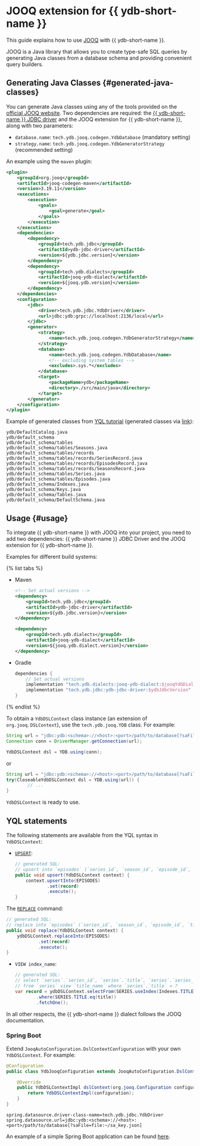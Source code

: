 # JOOQ extension for {{ ydb-short-name }}

This guide explains how to use [JOOQ](https://www.jooq.org/) with {{ ydb-short-name }}.

JOOQ is a Java library that allows you to create type-safe SQL queries by generating Java classes from a database schema and providing convenient query builders.

## Generating Java Classes {#generated-java-classes}

You can generate Java classes using any of the tools provided on the [official JOOQ website](https://www.jooq.org/doc/latest/manual/code-generation/codegen-configuration/). Two dependencies are required: the [{{ ydb-short-name }} JDBC driver](https://github.com/ydb-platform/ydb-jdbc-driver) and the JOOQ extension for {{ ydb-short-name }}, along with two parameters:

- `database.name`: `tech.ydb.jooq.codegen.YdbDatabase` (mandatory setting)
- `strategy.name`: `tech.ydb.jooq.codegen.YdbGeneratorStrategy` (recommended setting)

An example using the `maven` plugin:

```xml
<plugin>
    <groupId>org.jooq</groupId>
    <artifactId>jooq-codegen-maven</artifactId>
    <version>3.19.11</version>
    <executions>
        <execution>
            <goals>
                <goal>generate</goal>
            </goals>
        </execution>
    </executions>
    <dependencies>
        <dependency>
            <groupId>tech.ydb.jdbc</groupId>
            <artifactId>ydb-jdbc-driver</artifactId>
            <version>${ydb.jdbc.version}</version>
        </dependency>
        <dependency>
            <groupId>tech.ydb.dialects</groupId>
            <artifactId>jooq-ydb-dialect</artifactId>
            <version>${jooq.ydb.version}</version>
        </dependency>
    </dependencies>
    <configuration>
        <jdbc>
            <driver>tech.ydb.jdbc.YdbDriver</driver>
            <url>jdbc:ydb:grpc://localhost:2136/local</url>
        </jdbc>
        <generator>
            <strategy>
                <name>tech.ydb.jooq.codegen.YdbGeneratorStrategy</name>
            </strategy>
            <database>
                <name>tech.ydb.jooq.codegen.YdbDatabase</name>
                <!-- excluding system tables -->
                <excludes>.sys.*</excludes>
            </database>
            <target>
                <packageName>ydb</packageName>
                <directory>./src/main/java</directory>
            </target>
        </generator>
    </configuration>
</plugin>
```

Example of generated classes from [YQL tutorial](../../dev/yql-tutorial/create_demo_tables.md) (generated classes via [link](https://github.com/ydb-platform/ydb-java-examples/tree/master/jdbc/spring-jooq/src/main/java/ydb/default_schema)):

```
ydb/DefaultCatalog.java
ydb/default_schema
ydb/default_schema/tables
ydb/default_schema/tables/Seasons.java
ydb/default_schema/tables/records
ydb/default_schema/tables/records/SeriesRecord.java
ydb/default_schema/tables/records/EpisodesRecord.java
ydb/default_schema/tables/records/SeasonsRecord.java
ydb/default_schema/tables/Series.java
ydb/default_schema/tables/Episodes.java
ydb/default_schema/Indexes.java
ydb/default_schema/Keys.java
ydb/default_schema/Tables.java
ydb/default_schema/DefaultSchema.java
```

## Usage {#usage}

To integrate {{ ydb-short-name }} with JOOQ into your project, you need to add two dependencies: {{ ydb-short-name }} JDBC Driver and the JOOQ extension for {{ ydb-short-name }}.

Examples for different build systems:

{% list tabs %}

- Maven

    ```xml
    <!-- Set actual versions -->
    <dependency>
        <groupId>tech.ydb.jdbc</groupId>
        <artifactId>ydb-jdbc-driver</artifactId>
        <version>${ydb.jdbc.version}</version>
    </dependency>
    
    <dependency>
        <groupId>tech.ydb.dialects</groupId>
        <artifactId>jooq-ydb-dialect</artifactId>
        <version>${jooq.ydb.dialect.version}</version>
    </dependency>
    ```

- Gradle

    ```groovy
    dependencies {
        // Set actual versions
        implementation "tech.ydb.dialects:jooq-ydb-dialect:$jooqYdbDialectVersion"
        implementation "tech.ydb.jdbc:ydb-jdbc-driver:$ydbJdbcVersion"
    }
    ```

{% endlist %}

To obtain a `YdbDSLContext` class instance (an extension of `org.jooq.DSLContext`), use the `tech.ydb.jooq.YDB` class. For example:

```java
String url = "jdbc:ydb:<schema>://<host>:<port>/path/to/database[?saFile=file:~/sa_key.json]";
Connection conn = DriverManager.getConnection(url);

YdbDSLContext dsl = YDB.using(conn);
```

or

```java
String url = "jdbc:ydb:<schema>://<host>:<port>/path/to/database[?saFile=file:~/sa_key.json]";
try(CloseableYdbDSLContext dsl = YDB.using(url)) {
        // ...
}
```

`YdbDSLContext` is ready to use.

## YQL statements

The following statements are available from the YQL syntax in `YdbDSLContext`:

- [`UPSERT`](../../yql/reference/syntax/upsert_into.md):

  ```java
  // generated SQL:
  // upsert into `episodes` (`series_id`, `season_id`, `episode_id`, `title`, `air_date`) values (?, ?, ?, ?, ?)
  public void upsert(YdbDSLContext context) {
      context.upsertInto(EPISODES)
              .set(record)
              .execute();
  }
  ```

The [`REPLACE`](../../yql/reference/syntax/replace_into.md) command:

```java
// generated SQL:
// replace into `episodes` (`series_id`, `season_id`, `episode_id`, `title`, `air_date`) values (?, ?, ?, ?, ?)
public void replace(YdbDSLContext context) {
    ydbDSLContext.replaceInto(EPISODES)
            .set(record)
            .execute();
}
```

- `VIEW index_name`:

  ```java
  // generated SQL:
  // select `series`.`series_id`, `series`.`title`, `series`.`series_info`, `series`.`release_date` 
  // from `series` view `title_name` where `series`.`title` = ?
  var record = ydbDSLContext.selectFrom(SERIES.useIndex(Indexes.TITLE_NAME.name))
          .where(SERIES.TITLE.eq(title))
          .fetchOne();
  ```

In all other respects, the {{ ydb-short-name }} dialect follows the JOOQ documentation.

### Spring Boot

Extend `JooqAutoConfiguration.DslContextConfiguration` with your own `YdbDSLContext`. For example:

```java
@Configuration
public class YdbJooqConfiguration extends JooqAutoConfiguration.DslContextConfiguration {

    @Override
    public YdbDSLContextImpl dslContext(org.jooq.Configuration configuration) {
        return YdbDSLContextImpl(configuration);
    }
}
```

```properties
spring.datasource.driver-class-name=tech.ydb.jdbc.YdbDriver
spring.datasource.url=jdbc:ydb:<schema>://<host>:<port>/path/to/database[?saFile=file:~/sa_key.json]
```

An example of a simple Spring Boot application can be found [here](https://github.com/ydb-platform/ydb-java-examples/tree/master/jdbc/spring-jooq).
